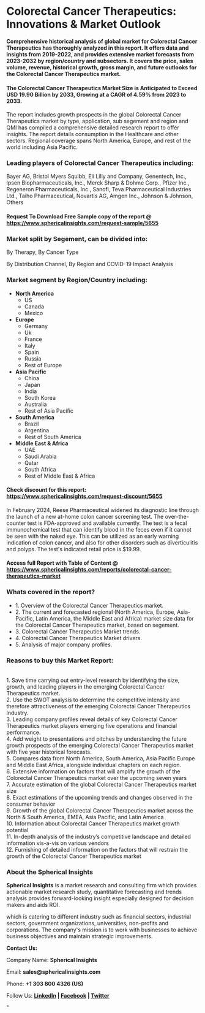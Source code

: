 <h1><strong>Colorectal Cancer Therapeutics: Innovations &amp; Market Outlook</strong></h1>
<p><strong>Comprehensive historical analysis of global market for Colorectal Cancer Therapeutics has thoroughly analyzed in this report. It offers data and insights from 2019-2022, and provides extensive market forecasts from 2023-2032 by region/country and subsectors. It covers the price, sales volume, revenue, historical growth, gross margin, and future outlooks for the Colorectal Cancer Therapeutics market.</strong></p>
<h4><strong>The Colorectal Cancer Therapeutics Market Size is Anticipated to Exceed USD 19.90 Billion by 2033, Growing at a CAGR of 4.59% from 2023 to 2033.</strong></h4>
<p>The report includes growth prospects in the global Colorectal Cancer Therapeutics market by type, application, sub segement and region and QMI has compiled a comprehensive detailed research report to offer insights. The report details consumption in the Healthcare and other sectors. Regional coverage spans North America, Europe, and rest of the world including Asia Pacific.</p>
<h3><strong>Leading players of Colorectal Cancer Therapeutics including:</strong></h3>
<p>Bayer AG, Bristol Myers Squibb, Eli Lilly and Company, Genentech, Inc., Ipsen Biopharmaceuticals, Inc., Merck Sharp &amp; Dohme Corp., Pfizer Inc., Regeneron Pharmaceuticals, Inc., Sanofi, Teva Pharmaceutical Industries Ltd., Taiho Pharmaceutical, Novartis AG, Amgen Inc., Johnson &amp; Johnson, Others</p>
<h4>Request To Download Free Sample copy of the report @ <a href="https://www.sphericalinsights.com/request-sample/5655">https://www.sphericalinsights.com/request-sample/5655</a></h4>
<h3><strong>Market split by Segement, can be divided into:</strong></h3>
<p>By Therapy, By Cancer Type</p>
<p>By Distribution Channel, By Region and COVID-19 Impact Analysis</p>
<h3><strong>Market segment by Region/Country including:</strong></h3>
<ul>
<li><strong>North America</strong>
<ul>
<li>US</li>
<li>Canada</li>
<li>Mexico</li>
</ul>
</li>
<li><strong>Europe</strong>
<ul>
<li>Germany</li>
<li>Uk</li>
<li>France</li>
<li>Italy</li>
<li>Spain</li>
<li>Russia</li>
<li>Rest of Europe</li>
</ul>
</li>
<li><strong>Asia Pacific</strong>
<ul>
<li>China</li>
<li>Japan</li>
<li>India</li>
<li>South Korea</li>
<li>Australia</li>
<li>Rest of Asia Pacific</li>
</ul>
</li>
<li><strong>South America</strong>
<ul>
<li>Brazil</li>
<li>Argentina</li>
<li>Rest of South America</li>
</ul>
</li>
<li><strong>Middle East &amp; Africa</strong>
<ul>
<li>UAE</li>
<li>Saudi Arabia</li>
<li>Qatar</li>
<li>South Africa</li>
<li>Rest of Middle East &amp; Africa</li>
</ul>
</li>
</ul>
<h4>Check discount for this report: <a href="https://www.sphericalinsights.com/request-discount/5655">https://www.sphericalinsights.com/request-discount/5655</a></h4>
<p>In February 2024,&nbsp;Reese Pharmaceutical widened its diagnostic line through the launch of a new at-home colon cancer screening test. The over-the-counter test is FDA-approved and available currently. The test is a fecal immunochemical test that can identify blood in the feces even if it cannot be seen with the naked eye. This can be utilized as an early warning indication of colon cancer, and also for other disorders such as diverticulitis and polyps. The test's indicated retail price is $19.99.</p>
<h4>Access full Report with Table of Content @ <a href="https://www.sphericalinsights.com/reports/colorectal-cancer-therapeutics-market" target="_blank">https://www.sphericalinsights.com/reports/colorectal-cancer-therapeutics-market</a></h4>
<h3><strong>Whats covered in the report?</strong></h3>
<ul>
<li>1. Overview of the Colorectal Cancer Therapeutics market.</li>
<li>2. The current and forecasted regional (North America, Europe, Asia-Pacific, Latin America, the Middle East and Africa) market size data for the Colorectal Cancer Therapeutics market, based on segement.</li>
<li>3. Colorectal Cancer Therapeutics Market trends.</li>
<li>4. Colorectal Cancer Therapeutics Market drivers.</li>
<li>5. Analysis of major company profiles.</li>
</ul>
<h3><strong>Reasons to buy this Market Report:</strong></h3>
<p><br /> 1. Save time carrying out entry-level research by identifying the size, growth, and leading players in the emerging Colorectal Cancer Therapeutics market.<br /> 2. Use the SWOT analysis to determine the competitive intensity and therefore attractiveness of the emerging Colorectal Cancer Therapeutics Industry.<br /> 3. Leading company profiles reveal details of key Colorectal Cancer Therapeutics market players emerging five operations and financial performance.<br /> 4. Add weight to presentations and pitches by understanding the future growth prospects of the emerging Colorectal Cancer Therapeutics market with five year historical forecasts.<br /> 5. Compares data from North America, South America, Asia Pacific Europe and Middle East Africa, alongside individual chapters on each region.<br /> 6. Extensive information on factors that will amplify the growth of the Colorectal Cancer Therapeutics market over the upcoming seven years<br /> 7. Accurate estimation of the global Colorectal Cancer Therapeutics market size <br /> 8. Exact estimations of the upcoming trends and changes observed in the consumer behavior <br /> 9. Growth of the global Colorectal Cancer Therapeutics market across the North &amp; South America, EMEA, Asia Pacific, and Latin America<br /> 10. Information about Colorectal Cancer Therapeutics market growth potential<br /> 11. In-depth analysis of the industry&rsquo;s competitive landscape and detailed information vis-a-vis on various vendors<br /> 12. Furnishing of detailed information on the factors that will restrain the growth of the Colorectal Cancer Therapeutics market</p>
<h3><strong>About the Spherical Insights</strong></h3>
<p><strong>Spherical Insights</strong> is a market research and consulting firm which provides actionable market research study, quantitative forecasting and trends analysis provides forward-looking insight especially designed for decision makers and aids ROI.</p>
<p>which is catering to different industry such as financial sectors, industrial sectors, government organizations, universities, non-profits and corporations. The company's mission is to work with businesses to achieve business objectives and maintain strategic improvements.</p>
<p><strong>Contact Us:</strong></p>
<p>Company Name: <strong>Spherical Insights</strong></p>
<p>Email: <strong>sales@sphericalinsights.com</strong></p>
<p>Phone: <strong>+1 303 800 4326 (US)</strong></p>
<p>Follow Us: <strong><a href="https://www.linkedin.com/company/spherical-insight/"><u>LinkedIn</u></a> | <a href="https://www.facebook.com/sphericalinsights22"><u>Facebook</u></a> | <a href="https://twitter.com/SInsights_US"><u>Twitter</u></a></strong></p>
<p>"</p>
